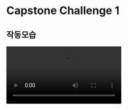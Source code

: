 # Capstone Challenge 1
## 작동모습
<video controls src="https://user-images.githubusercontent.com/59993347/141931706-bc42a93f-da8a-4ffe-8876-df7d564bbe0e.mp4" type="video/mp4">
</video>